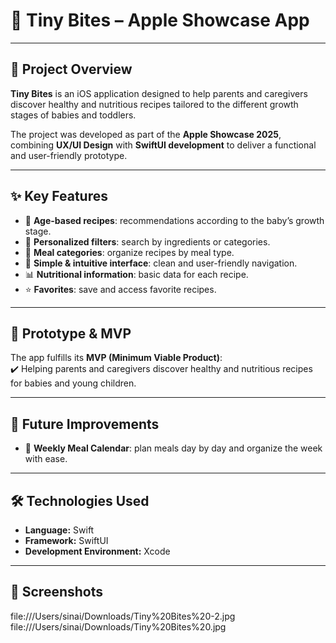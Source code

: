 # 🍎 Tiny Bites – Apple Showcase App   

---

## 📖 Project Overview
**Tiny Bites** is an iOS application designed to help parents and caregivers discover healthy and nutritious recipes tailored to the different growth stages of babies and toddlers.  

The project was developed as part of the **Apple Showcase 2025**, combining **UX/UI Design** with **SwiftUI development** to deliver a functional and user-friendly prototype.  

---

## ✨ Key Features
- 🍲 **Age-based recipes**: recommendations according to the baby’s growth stage.  
- 🥦 **Personalized filters**: search by ingredients or categories.  
- 📂 **Meal categories**: organize recipes by meal type.  
- 🎨 **Simple & intuitive interface**: clean and user-friendly navigation.  
- 📊 **Nutritional information**: basic data for each recipe.  
- ⭐ **Favorites**: save and access favorite recipes.  

---

## 🎯 Prototype & MVP
The app fulfills its **MVP (Minimum Viable Product)**:  
✔️ Helping parents and caregivers discover healthy and nutritious recipes for babies and young children.  

---

## 🚀 Future Improvements
- 📅 **Weekly Meal Calendar**: plan meals day by day and organize the week with ease.  

---

## 🛠️ Technologies Used
- **Language:** Swift  
- **Framework:** SwiftUI  
- **Development Environment:** Xcode  
---

## 📸 Screenshots


file:///Users/sinai/Downloads/Tiny%20Bites%20-2.jpg
file:///Users/sinai/Downloads/Tiny%20Bites%20.jpg

